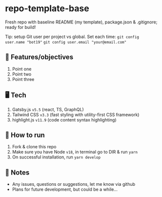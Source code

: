# repo-template-base

Fresh repo with baseline README (my template), package.json &amp; .gitignore; ready for build!

Tip: setup Git user per project vs global. Set each time:
`git config user.name "bot19"`
`git config user.email "your@email.com"`

## 🏁 Features/objectives

1. Point one
2. Point two
3. Point three

## 🖥️ Tech

1. Gatsby.js `v5.5` (react, TS, GraphQL)
2. Tailwind CSS `v3.3` (fast styling with utility-first CSS framework)
3. highlight.js `v11.9` (code content syntax highlighting)

## 🚀 How to run

1. Fork &amp; clone this repo
2. Make sure you have Node `v18`, in terminal go to DIR &amp; run `yarn`
3. On successful installation, run `yarn develop`

## 📝 Notes

- Any issues, questions or suggestions, let me know via github
- Plans for future development, but could be a while...
